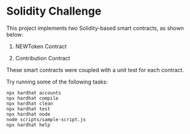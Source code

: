 # Solidity Challenge

This project implements two Solidity-based smart contracts, as shown below:

1. NEWToken Contract

2. Contribution Contract


These smart contracts were coupled with a unit test for each contract.

Try running some of the following tasks:

```shell
npx hardhat accounts
npx hardhat compile
npx hardhat clean
npx hardhat test
npx hardhat node
node scripts/sample-script.js
npx hardhat help
```
